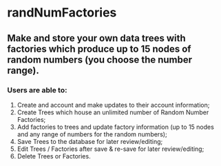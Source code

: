 # randNumFactories

## Make and store your own data trees with factories which produce up to 15 nodes of random numbers (you choose the number range).

### Users are able to:
1) Create and account and make updates to their account information;
2) Create Trees which house an unlimited number of Random Number Factories;
3) Add factories to trees and update factory information (up to 15 nodes and any range of numbers for the random numbers);
4) Save Trees to the database for later review/editing;
5) Edit Trees / Factories after save & re-save for later review/editing;
6) Delete Trees or Factories.
